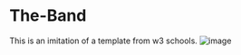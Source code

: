 # The-Band
This is an imitation of a template from w3 schools. 
![image](https://user-images.githubusercontent.com/94289940/224688764-a2d5d475-e671-4be4-9310-08f2a61bebcf.png)

